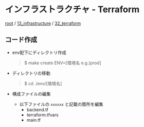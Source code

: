 # インフラストラクチャ - Terraform

[root](./../../../README.md) 
/ [13_infrastructure](./../README.md) 
/ [32_terraform](./README.md)

## コード作成

* env配下にディレクトリ作成
  > $ make create ENV=[環境名 e.g.)prod]

* ディレクトリの移動
  > $ cd ./env/[環境名]

* 構成ファイルの編集
  * 以下ファイルの `xxxxxx` と記載の箇所を編集
    * backend.tf
    * terraform.tfvars
    * main.tf
